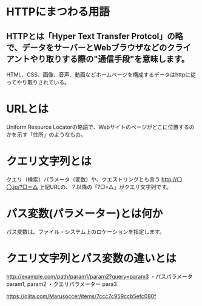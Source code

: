 # HTTPにまつわる用語

## HTTPとは「Hyper Text Transfer Protcol」の略で、データをサーバーとWebブラウザなどのクライアントやり取りする際の"通信手段"を意味します。
HTML、CSS、画像、音声、動画などホームページを構成するデータはhttpに従ってやり取りされている。

# URLとは
Uniform Resource Locatorの略語で、Webサイトのページがどこに位置するのかを示す「住所」のようなもの。

# クエリ文字列とは
クエリ（検索）パラメータ（変数）や、クエストリングとも言う
http://〇〇.jp/?▢＝△
上記URLの、？以降の「?▢=△」がクエリ文字列です。

# パス変数(パラメーター)とは何か
パス変数は、ファイル・システム上のロケーションを指定します。

# クエリ文字列とパス変数の違いとは
http://example.com/path/param1/param2?query=param3
・パスパラメータ
param1, param2
・クエリパラメーター
para3


https://qiita.com/Marusoccer/items/7ccc7c959ccb5efc080f
